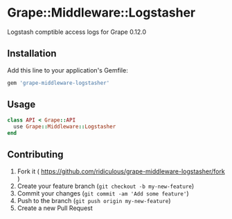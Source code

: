 # Grape::Middleware::Logstasher
Logstash comptible access logs for Grape 0.12.0

## Installation

Add this line to your application's Gemfile:

```ruby
gem 'grape-middleware-logstasher'
```

## Usage
```ruby
class API < Grape::API
  use Grape::Middleware::Logstasher
end
```

## Contributing

1. Fork it ( https://github.com/ridiculous/grape-middleware-logstasher/fork )
2. Create your feature branch (`git checkout -b my-new-feature`)
3. Commit your changes (`git commit -am 'Add some feature'`)
4. Push to the branch (`git push origin my-new-feature`)
5. Create a new Pull Request
